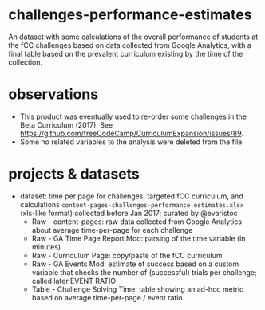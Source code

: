 # challenges-performance-estimates

An dataset with some calculations of the overall performance of students at the fCC challenges based on data collected from Google Analytics, with a final table based on the prevalent curriculum existing by the time of the collection.

# observations

* This product was eventually used to re-order some challenges in the Beta Curriculum (2017). See https://github.com/freeCodeCamp/CurriculumExpansion/issues/89.
* Some no related variables to the analysis were deleted from the file.

# projects & datasets

* dataset: time per page for challenges, targeted fCC curriculum, and calculations `content-pages-challenges-performance-estimates.xlsx` (xls-like format) collected before Jan 2017; curated by @evaristoc
	* Raw - content-pages: raw data collected from Google Analytics about average time-per-page for each challenge
	* Raw - GA Time Page Report Mod: parsing of the time variable (in minutes)
	* Raw - Curriculum Page: copy/paste of the fCC curriculum
	* Raw - GA Events Mod: estimate of success based on a custom variable that checks the number of (successful) trials per challenge; called later EVENT RATIO
	* Table - Challenge Solving Time: table showing an ad-hoc metric based on average time-per-page / event ratio 






